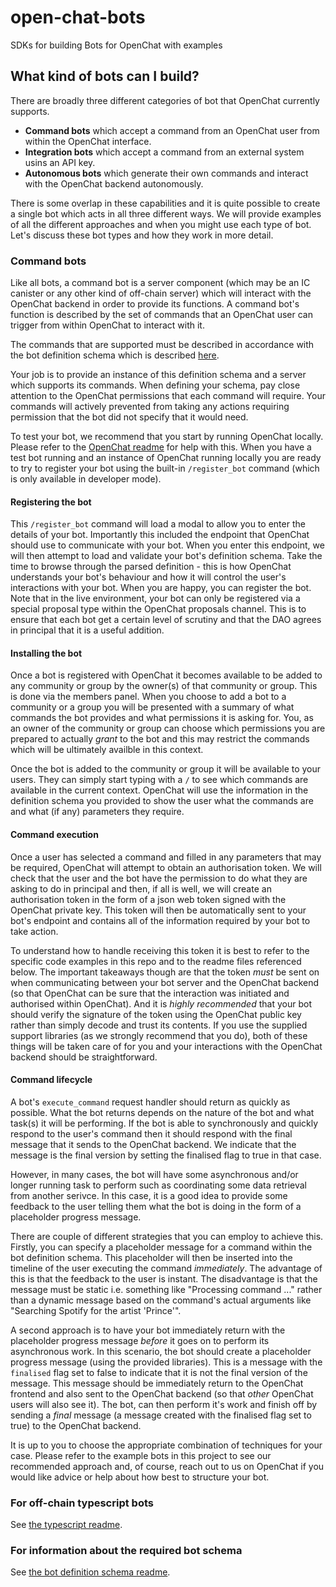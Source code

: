 # open-chat-bots

SDKs for building Bots for OpenChat with examples

## What kind of bots can I build?

There are broadly three different categories of bot that OpenChat currently supports.

- **Command bots** which accept a command from an OpenChat user from within the OpenChat interface.
- **Integration bots** which accept a command from an external system usins an API key.
- **Autonomous bots** which generate their own commands and interact with the OpenChat backend autonomously.

There is some overlap in these capabilities and it is quite possible to create a single bot which acts in all three different ways. We will provide examples of all the different approaches and when you might use each type of bot. Let's discuss these bot types and how they work in more detail.

### Command bots

Like all bots, a command bot is a server component (which may be an IC canister or any other kind of off-chain server) which will interact with the OpenChat backend in order to provide its functions. A command bot's function is described by the set of commands that an OpenChat user can trigger from within OpenChat to interact with it.

The commands that are supported must be described in accordance with the bot definition schema which is described [here](./schema/README.md).

Your job is to provide an instance of this definition schema and a server which supports its commands. When defining your schema, pay close attention to the OpenChat permissions that each command will require. Your commands will actively prevented from taking any actions requiring permission that the bot did not specify that it would need.

To test your bot, we recommend that you start by running OpenChat locally. Please refer to the [OpenChat readme](https://github.com/open-chat-labs/open-chat/blob/master/README.md) for help with this. When you have a test bot running and an instance of OpenChat running locally you are ready to try to register your bot using the built-in `/register_bot` command (which is only available in developer mode).

#### Registering the bot

This `/register_bot` command will load a modal to allow you to enter the details of your bot. Importantly this included the endpoint that OpenChat should use to communicate with your bot. When you enter this endpoint, we will then attempt to load and validate your bot's definition schema. Take the time to browse through the parsed definition - this is how OpenChat understands your bot's behaviour and how it will control the user's interactions with your bot. When you are happy, you can register the bot. Note that in the live environment, your bot can only be registered via a special proposal type within the OpenChat proposals channel. This is to ensure that each bot get a certain level of scrutiny and that the DAO agrees in principal that it is a useful addition.

#### Installing the bot

Once a bot is registered with OpenChat it becomes available to be added to any community or group by the owner(s) of that community or group. This is done via the members panel. When you choose to add a bot to a community or a group you will be presented with a summary of what commands the bot provides and what permissions it is asking for. You, as an owner of the community or group can choose which permissions you are prepared to actually _grant_ to the bot and this may restrict the commands which will be ultimately availble in this context.

Once the bot is added to the community or group it will be available to your users. They can simply start typing with a `/` to see which commands are available in the current context. OpenChat will use the information in the definition schema you provided to show the user what the commands are and what (if any) parameters they require.

#### Command execution

Once a user has selected a command and filled in any parameters that may be required, OpenChat will attempt to obtain an authorisation token. We will check that the user and the bot have the permission to do what they are asking to do in principal and then, if all is well, we will create an authorisation token in the form of a json web token signed with the OpenChat private key. This token will then be automatically sent to your bot's endpoint and contains all of the information required by your bot to take action.

To understand how to handle receiving this token it is best to refer to the specific code examples in this repo and to the readme files referenced below. The important takeaways though are that the token _must_ be sent on when communicating between your bot server and the OpenChat backend (so that OpenChat can be sure that the interaction was initiated and authorised within OpenChat). And it is _highly recommended_ that your bot should verify the signature of the token using the OpenChat public key rather than simply decode and trust its contents. If you use the supplied support libraries (as we strongly recommend that you do), both of these things will be taken care of for you and your interactions with the OpenChat backend should be straightforward.

#### Command lifecycle

A bot's `execute_command` request handler should return as quickly as possible. What the bot returns depends on the nature of the bot and what task(s) it will be performing. If the bot is able to synchronously and quickly respond to the user's command then it should respond with the final message that it sends to the OpenChat backend. We indicate that the message is the final version by setting the finalised flag to true in that case.

However, in many cases, the bot will have some asynchronous and/or longer running task to perform such as coordinating some data retrieval from another serivce. In this case, it is a good idea to provide some feedback to the user telling them what the bot is doing in the form of a placeholder progress message.

There are couple of different strategies that you can employ to achieve this. Firstly, you can specify a placeholder message for a command within the bot definition schema. This placeholder will then be inserted into the timeline of the user executing the command _immediately_. The advantage of this is that the feedback to the user is instant. The disadvantage is that the message must be static i.e. something like "Processing command ..." rather than a dynamic message based on the command's actual arguments like "Searching Spotify for the artist 'Prince'".

A second approach is to have your bot immediately return with the placeholder progress message _before_ it goes on to perform its asynchronous work. In this scenario, the bot should create a placeholder progress message (using the provided libraries). This is a message with the `finalised` flag set to false to indicate that it is not the final version of the message. This message should be immediately return to the OpenChat frontend and also sent to the OpenChat backend (so that _other_ OpenChat users will also see it). The bot, can then perform it's work and finish off by sending a _final_ message (a message created with the finalised flag set to true) to the OpenChat backend.

It is up to you to choose the appropriate combination of techniques for your case. Please refer to the example bots in this project to see our recommended approach and, of course, reach out to us on OpenChat if you would like advice or help about how best to structure your bot.

### For off-chain typescript bots

See [the typescript readme](./ts/README.md).

### For information about the required bot schema

See [the bot definition schema readme](./schema/README.md).
